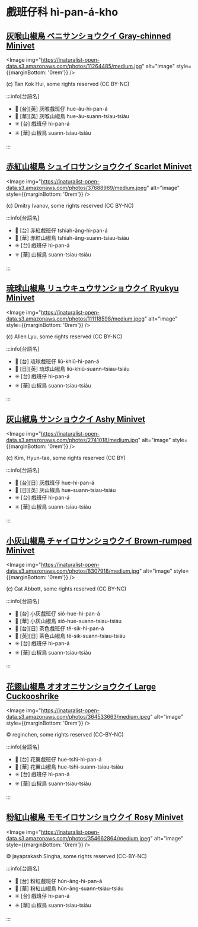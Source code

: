 # 戲班仔科 hì-pan-á-kho

## [灰喉山椒鳥 ベニサンショウクイ Gray-chinned Minivet](https://ebird.org/species/gycmin1)

<Image img="https://inaturalist-open-data.s3.amazonaws.com/photos/11264485/medium.jpg" alt="image" style={{marginBottom: '0rem'}} />

<p className="image-caption">
(c) Tan Kok Hui, some rights reserved (CC BY-NC)
</p>

:::info[台語名]

- 🎯 [台][英] 灰喉戲班仔 hue-âu-hì-pan-á
- 🎯 [華][英] 灰喉山椒鳥 hue-âu-suann-tsiau-tsiáu
- ✳️ [台] 戲班仔 hì-pan-á
- ✳️ [華] 山椒鳥 suann-tsiau-tsiáu

:::

## [赤紅山椒鳥 シュイロサンショウクイ Scarlet Minivet](https://ebird.org/species/scamin1)

<Image img="https://inaturalist-open-data.s3.amazonaws.com/photos/37688969/medium.jpeg" alt="image" style={{marginBottom: '0rem'}} />

<p className="image-caption">
(c) Dmitry Ivanov, some rights reserved (CC BY-NC)
</p>

:::info[台語名]

- 🎯 [台] 赤紅戲班仔 tshiah-âng-hì-pan-á
- 🎯 [華] 赤紅山椒鳥 tshiah-âng-suann-tsiau-tsiáu
- ✳️ [台] 戲班仔 hì-pan-á
- ✳️ [華] 山椒鳥 suann-tsiau-tsiáu

:::

## [琉球山椒鳥 リュウキュウサンショウクイ Ryukyu Minivet](https://ebird.org/species/ryumin1)

<Image img="https://inaturalist-open-data.s3.amazonaws.com/photos/111118598/medium.jpeg" alt="image" style={{marginBottom: '0rem'}} />

<p className="image-caption">
(c) Allen Lyu, some rights reserved (CC BY-NC)
</p>

:::info[台語名]

- 🎯 [台] 琉球戲班仔 liû-khiû-hì-pan-á
- 🎯 [日][英] 琉球山椒鳥 liû-khiû-suann-tsiau-tsiáu
- ✳️ [台] 戲班仔 hì-pan-á
- ✳️ [華] 山椒鳥 suann-tsiau-tsiáu

:::

## [灰山椒鳥 サンショウクイ Ashy Minivet](https://ebird.org/species/ashmin1/)

<Image img="https://inaturalist-open-data.s3.amazonaws.com/photos/2741018/medium.jpg" alt="image" style={{marginBottom: '0rem'}} />

<p className="image-caption">
(c) Kim, Hyun-tae, some rights reserved (CC BY)
</p>

:::info[台語名]

- 🎯 [台][日] 灰戲班仔 hue-hì-pan-á
- 🎯 [日][英] 灰山椒鳥 hue-suann-tsiau-tsiáu
- ✳️ [台] 戲班仔 hì-pan-á
- ✳️ [華] 山椒鳥 suann-tsiau-tsiáu

:::

## [小灰山椒鳥 チャイロサンショウクイ Brown-rumped Minivet](https://ebird.org/species/brrmin1)

<Image img="https://inaturalist-open-data.s3.amazonaws.com/photos/8307918/medium.jpg" alt="image" style={{marginBottom: '0rem'}} />

<p className="image-caption">
(c) Cat Abbott, some rights reserved (CC BY-NC)
</p>

:::info[台語名]

- 🎯 [台] 小灰戲班仔 sió-hue-hì-pan-á
- 🎯 [華] 小灰山椒鳥 sió-hue-suann-tsiau-tsiáu
- 🎯 [台][日] 茶色戲班仔 tê-sik-hì-pan-á
- 🎯 [英][日] 茶色山椒鳥 tê-sik-suann-tsiau-tsiáu
- ✳️ [台] 戲班仔 hì-pan-á
- ✳️ [華] 山椒鳥 suann-tsiau-tsiáu

:::

## [花翅山椒鳥 オオオニサンショウクイ Large Cuckooshrike](https://ebird.org/species/larcus1)

<Image img="https://inaturalist-open-data.s3.amazonaws.com/photos/364533663/medium.jpeg" alt="image" style={{marginBottom: '0rem'}} />

<p className="image-caption">
© reginchen, some rights reserved (CC-BY-NC)
</p>

:::info[台語名]

- 🎯 [台] 花翼戲班仔 hue-tshì-hì-pan-á
- 🎯 [華] 花翼山椒鳥 hue-tshì-suann-tsiau-tsiáu
- ✳️ [台] 戲班仔 hì-pan-á
- ✳️ [華] 山椒鳥 suann-tsiau-tsiáu

:::

## [粉紅山椒鳥 モモイロサンショウクイ Rosy Minivet](https://ebird.org/species/rosmin1)

<Image img="https://inaturalist-open-data.s3.amazonaws.com/photos/354662864/medium.jpeg" alt="image" style={{marginBottom: '0rem'}} />

<p className="image-caption">
© jayaprakash Singha, some rights reserved (CC-BY-NC)
</p>

:::info[台語名]

- 🎯 [台] 粉紅戲班仔 hún-âng-hì-pan-á
- 🎯 [華] 粉紅山椒鳥 hún-âng-suann-tsiau-tsiáu
- ✳️ [台] 戲班仔 hì-pan-á
- ✳️ [華] 山椒鳥 suann-tsiau-tsiáu

:::
